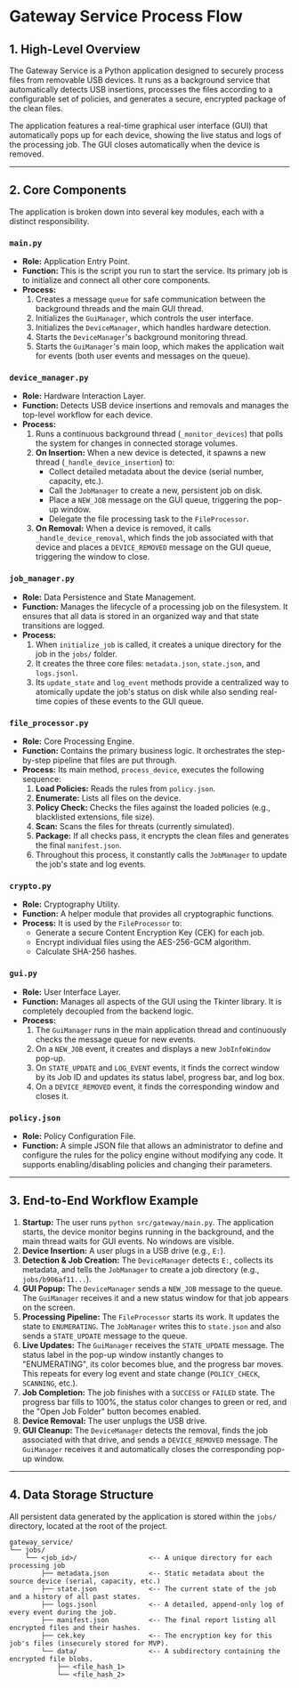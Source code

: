 # Gateway Service Process Flow

## 1. High-Level Overview

The Gateway Service is a Python application designed to securely process files from removable USB devices. It runs as a background service that automatically detects USB insertions, processes the files according to a configurable set of policies, and generates a secure, encrypted package of the clean files.

The application features a real-time graphical user interface (GUI) that automatically pops up for each device, showing the live status and logs of the processing job. The GUI closes automatically when the device is removed.

---

## 2. Core Components

The application is broken down into several key modules, each with a distinct responsibility.

### `main.py`
- **Role:** Application Entry Point.
- **Function:** This is the script you run to start the service. Its primary job is to initialize and connect all other core components.
- **Process:**
  1. Creates a message `queue` for safe communication between the background threads and the main GUI thread.
  2. Initializes the `GuiManager`, which controls the user interface.
  3. Initializes the `DeviceManager`, which handles hardware detection.
  4. Starts the `DeviceManager`'s background monitoring thread.
  5. Starts the `GuiManager`'s main loop, which makes the application wait for events (both user events and messages on the queue).

### `device_manager.py`
- **Role:** Hardware Interaction Layer.
- **Function:** Detects USB device insertions and removals and manages the top-level workflow for each device.
- **Process:**
  1. Runs a continuous background thread (`_monitor_devices`) that polls the system for changes in connected storage volumes.
  2. **On Insertion:** When a new device is detected, it spawns a new thread (`_handle_device_insertion`) to:
     - Collect detailed metadata about the device (serial number, capacity, etc.).
     - Call the `JobManager` to create a new, persistent job on disk.
     - Place a `NEW_JOB` message on the GUI queue, triggering the pop-up window.
     - Delegate the file processing task to the `FileProcessor`.
  3. **On Removal:** When a device is removed, it calls `_handle_device_removal`, which finds the job associated with that device and places a `DEVICE_REMOVED` message on the GUI queue, triggering the window to close.

### `job_manager.py`
- **Role:** Data Persistence and State Management.
- **Function:** Manages the lifecycle of a processing job on the filesystem. It ensures that all data is stored in an organized way and that state transitions are logged.
- **Process:**
  1. When `initialize_job` is called, it creates a unique directory for the job in the `jobs/` folder.
  2. It creates the three core files: `metadata.json`, `state.json`, and `logs.jsonl`.
  3. Its `update_state` and `log_event` methods provide a centralized way to atomically update the job's status on disk while also sending real-time copies of these events to the GUI queue.

### `file_processor.py`
- **Role:** Core Processing Engine.
- **Function:** Contains the primary business logic. It orchestrates the step-by-step pipeline that files are put through.
- **Process:** Its main method, `process_device`, executes the following sequence:
  1. **Load Policies:** Reads the rules from `policy.json`.
  2. **Enumerate:** Lists all files on the device.
  3. **Policy Check:** Checks the files against the loaded policies (e.g., blacklisted extensions, file size).
  4. **Scan:** Scans the files for threats (currently simulated).
  5. **Package:** If all checks pass, it encrypts the clean files and generates the final `manifest.json`.
  6. Throughout this process, it constantly calls the `JobManager` to update the job's state and log events.

### `crypto.py`
- **Role:** Cryptography Utility.
- **Function:** A helper module that provides all cryptographic functions.
- **Process:** It is used by the `FileProcessor` to:
  - Generate a secure Content Encryption Key (CEK) for each job.
  - Encrypt individual files using the AES-256-GCM algorithm.
  - Calculate SHA-256 hashes.

### `gui.py`
- **Role:** User Interface Layer.
- **Function:** Manages all aspects of the GUI using the Tkinter library. It is completely decoupled from the backend logic.
- **Process:**
  1. The `GuiManager` runs in the main application thread and continuously checks the message queue for new events.
  2. On a `NEW_JOB` event, it creates and displays a new `JobInfoWindow` pop-up.
  3. On `STATE_UPDATE` and `LOG_EVENT` events, it finds the correct window by its Job ID and updates its status label, progress bar, and log box.
  4. On a `DEVICE_REMOVED` event, it finds the corresponding window and closes it.

### `policy.json`
- **Role:** Policy Configuration File.
- **Function:** A simple JSON file that allows an administrator to define and configure the rules for the policy engine without modifying any code. It supports enabling/disabling policies and changing their parameters.

---

## 3. End-to-End Workflow Example

1.  **Startup:** The user runs `python src/gateway/main.py`. The application starts, the device monitor begins running in the background, and the main thread waits for GUI events. No windows are visible.
2.  **Device Insertion:** A user plugs in a USB drive (e.g., `E:`).
3.  **Detection & Job Creation:** The `DeviceManager` detects `E:`, collects its metadata, and tells the `JobManager` to create a job directory (e.g., `jobs/b906af11...`).
4.  **GUI Popup:** The `DeviceManager` sends a `NEW_JOB` message to the queue. The `GuiManager` receives it and a new status window for that job appears on the screen.
5.  **Processing Pipeline:** The `FileProcessor` starts its work. It updates the state to `ENUMERATING`. The `JobManager` writes this to `state.json` and also sends a `STATE_UPDATE` message to the queue.
6.  **Live Updates:** The `GuiManager` receives the `STATE_UPDATE` message. The status label in the pop-up window instantly changes to "ENUMERATING", its color becomes blue, and the progress bar moves. This repeats for every log event and state change (`POLICY_CHECK`, `SCANNING`, etc.).
7.  **Job Completion:** The job finishes with a `SUCCESS` or `FAILED` state. The progress bar fills to 100%, the status color changes to green or red, and the "Open Job Folder" button becomes enabled.
8.  **Device Removal:** The user unplugs the USB drive.
9.  **GUI Cleanup:** The `DeviceManager` detects the removal, finds the job associated with that drive, and sends a `DEVICE_REMOVED` message. The `GuiManager` receives it and automatically closes the corresponding pop-up window.

---

## 4. Data Storage Structure

All persistent data generated by the application is stored within the `jobs/` directory, located at the root of the project.

```
gateway_service/
└── jobs/
    └── <job_id>/                  <-- A unique directory for each processing job
        ├── metadata.json          <-- Static metadata about the source device (serial, capacity, etc.)
        ├── state.json             <-- The current state of the job and a history of all past states.
        ├── logs.jsonl             <-- A detailed, append-only log of every event during the job.
        ├── manifest.json          <-- The final report listing all encrypted files and their hashes.
        ├── cek.key                <-- The encryption key for this job's files (insecurely stored for MVP).
        └── data/                  <-- A subdirectory containing the encrypted file blobs.
            ├── <file_hash_1>
            └── <file_hash_2>
```
